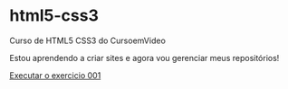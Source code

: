 # html5-css3
Curso de HTML5 CSS3 do CursoemVideo

Estou aprendendo a criar sites e agora vou gerenciar meus repositórios!

<a href="https://wallacepm08.github.io/html-css/exercicio/ex001/index.html">Executar o exercicio 001 </a>